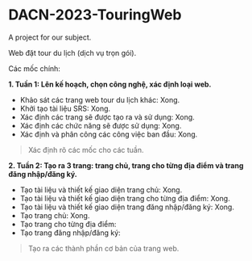 # DACN-2023-TouringWeb
A project for our subject.

Web đặt tour du lịch (dịch vụ trọn gói).


Các mốc chính:

**1. Tuần 1: Lên kế hoạch, chọn công nghệ, xác định loại web.**
 - Khảo sát các trang web tour du lịch khác: Xong.
 - Khởi tạo tài liệu SRS: Xong.
 - Xác định các trang sẽ được tạo ra và sử dụng: Xong.
 - Xác định các chức năng sẽ được sử dụng: Xong.
 - Xác định và phân công các công việc ban đầu: Xong.
 >Xác định rõ các mốc cho các tuần.
 
**2. Tuần 2: Tạo ra 3 trang: trang chủ, trang cho từng địa điểm và trang đăng nhập/đăng ký.**
 - Tạo tài liệu và thiết kế giao diện trang chủ: Xong.
 - Tạo tài liệu và thiết kế giao diện trang cho từng địa điểm: Xong.
 - Tạo tài liệu và thiết kế giao diện trang đăng nhập/đăng ký: Xong.
 - Tạo trang chủ: Xong.
 - Tạo trang cho từng địa điểm:  
 - Tạo trang đăng nhập/đăng ký: 
 >Tạo ra các thành phần cơ bản của trang web.
 
